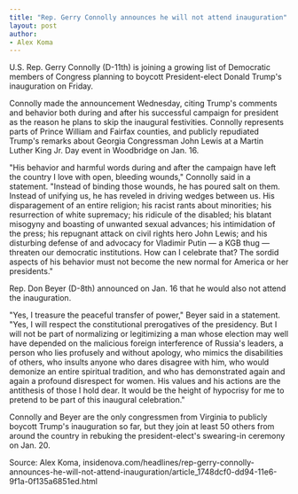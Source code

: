 ```yaml
---
title: "Rep. Gerry Connolly announces he will not attend inauguration"
layout: post
author:
- Alex Koma
---
```


U.S. Rep. Gerry Connolly (D-11th) is joining a growing list of Democratic members of Congress planning to boycott President-elect Donald Trump's inauguration on Friday.

Connolly made the announcement Wednesday, citing Trump's comments and behavior both during and after his successful campaign for president as the reason he plans to skip the inaugural festivities. Connolly represents parts of Prince William and Fairfax counties, and publicly repudiated Trump's remarks about Georgia Congressman John Lewis at a Martin Luther King Jr. Day event in Woodbridge on Jan. 16.

"His behavior and harmful words during and after the campaign have left the country I love with open, bleeding wounds," Connolly said in a statement. "Instead of binding those wounds, he has poured salt on them. Instead of unifying us, he has reveled in driving wedges between us. His disparagement of an entire religion; his racist rants about minorities; his resurrection of white supremacy; his ridicule of the disabled; his blatant misogyny and boasting of unwanted sexual advances; his intimidation of the press; his repugnant attack on civil rights hero John Lewis; and his disturbing defense of and advocacy for Vladimir Putin — a KGB thug — threaten our democratic institutions. How can I celebrate that? The sordid aspects of his behavior must not become the new normal for America or her presidents."

Rep. Don Beyer (D-8th) announced on Jan. 16 that he would also not attend the inauguration.

"Yes, I treasure the peaceful transfer of power," Beyer said in a statement. "Yes, I will respect the constitutional prerogatives of the presidency. But I will not be part of normalizing or legitimizing a man whose election may well have depended on the malicious foreign interference of Russia's leaders, a person who lies profusely and without apology, who mimics the disabilities of others, who insults anyone who dares disagree with him, who would demonize an entire spiritual tradition, and who has demonstrated again and again a profound disrespect for women. His values and his actions are the antithesis of those I hold dear. It would be the height of hypocrisy for me to pretend to be part of this inaugural celebration."

Connolly and Beyer are the only congressmen from Virginia to publicly boycott Trump's inauguration so far, but they join at least 50 others from around the country in rebuking the president-elect's swearing-in ceremony on Jan. 20.

Source: Alex Koma, insidenova.com/headlines/rep-gerry-connolly-announces-he-will-not-attend-inauguration/article\_1748dcf0-dd94-11e6-9f1a-0f135a6851ed.html
